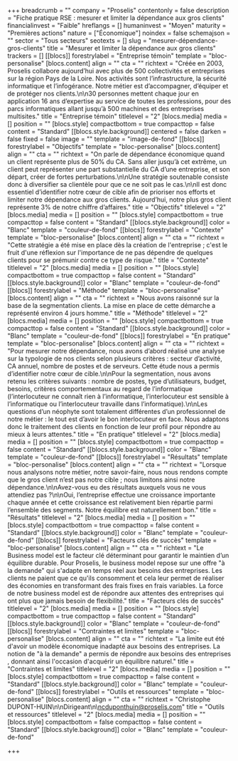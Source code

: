 +++
breadcrumb = ""
company = "Proselis"
contentonly = false
description = "Fiche pratique RSE : mesurer et limiter la dépendance aux gros clients"
financialinvest = "Faible"
hreflangs = []
humaninvest = "Moyen"
maturity = "Premières actions"
nature = ["Économique"]
noindex = false
schemajson = ""
sector = "Tous secteurs"
seotexts = []
slug = "mesurer-dépendance-gros-clients"
title = "Mesurer et limiter la dépendance aux gros clients"
trackers = []
[[blocs]]
forestrylabel = "Entreprise témoin"
template = "bloc-personalise"
[blocs.content]
align = ""
cta = ""
richtext = "Créée en 2003, Proselis collabore aujourd’hui avec plus de 500 collectivités et entreprises sur la région Pays de la Loire. Nos activités sont l’infrastructure, la sécurité informatique et l’infogérance. Notre métier est d’accompagner, d’équiper et de protéger nos clients.\n\n30 personnes mettent chaque jour en application 16 ans d’expertise au service de toutes les professions, pour des parcs informatiques allant jusqu’à 500 machines et des entreprises multisites."
title = "Entreprise témoin"
titlelevel = "2"
[blocs.media]
media = []
position = ""
[blocs.style]
compactbottom = true
compacttop = false
content = "Standard"
[[blocs.style.background]]
centered = false
darken = false
fixed = false
image = ""
template = "image-de-fond"
[[blocs]]
forestrylabel = "Objectifs"
template = "bloc-personalise"
[blocs.content]
align = ""
cta = ""
richtext = "On parle de dépendance économique quand un client représente plus de 50% du CA. Sans aller jusqu’à cet extrême, un client peut représenter une part substantielle du CA d’une entreprise, et son départ, créer de fortes perturbations.\n\nUne stratégie soutenable consiste donc à diversifier sa clientèle pour que ce ne soit pas le cas.\n\nIl est donc essentiel d’identifier notre cœur de cible afin de prioriser nos efforts et limiter notre dépendance aux gros clients. Aujourd’hui, notre plus gros client représente 3% de notre chiffre d’affaires."
title = "Objectifs"
titlelevel = "2"
[blocs.media]
media = []
position = ""
[blocs.style]
compactbottom = true
compacttop = false
content = "Standard"
[[blocs.style.background]]
color = "Blanc"
template = "couleur-de-fond"
[[blocs]]
forestrylabel = "Contexte"
template = "bloc-personalise"
[blocs.content]
align = ""
cta = ""
richtext = "Cette stratégie a été mise en place dès la création de l'entreprise ; c'est le fruit d'une réflexion sur l'importance de ne pas dépendre de quelques clients pour se prémunir contre ce type de risque."
title = "Contexte"
titlelevel = "2"
[blocs.media]
media = []
position = ""
[blocs.style]
compactbottom = true
compacttop = false
content = "Standard"
[[blocs.style.background]]
color = "Blanc"
template = "couleur-de-fond"
[[blocs]]
forestrylabel = "Méthode"
template = "bloc-personalise"
[blocs.content]
align = ""
cta = ""
richtext = "Nous avons raisonné sur la base de la segmentation clients. La mise en place de cette démarche a représenté environ 4 jours homme."
title = "Méthode"
titlelevel = "2"
[blocs.media]
media = []
position = ""
[blocs.style]
compactbottom = true
compacttop = false
content = "Standard"
[[blocs.style.background]]
color = "Blanc"
template = "couleur-de-fond"
[[blocs]]
forestrylabel = "En pratique"
template = "bloc-personalise"
[blocs.content]
align = ""
cta = ""
richtext = "Pour mesurer notre dépendance, nous avons d’abord réalisé une analyse sur la typologie de nos clients selon plusieurs critères : secteur d’activité, CA annuel, nombre de postes et de serveurs. Cette étude nous a permis d’identifier notre cœur de cible.\n\nPour la segmentation, nous avons retenu les critères suivants : nombre de postes, type d’utilisateurs, budget, besoins, critères comportementaux au regard de l’informatique (l’interlocuteur ne connaît rien à l’informatique, l’interlocuteur est sensible à l’informatique ou l’interlocuteur travaille dans l’informatique).\n\nLes questions d’un néophyte sont totalement différentes d’un professionnel de notre métier : le tout est d’avoir le bon interlocuteur en face. Nous adaptons donc le traitement des clients en fonction de leur profil pour répondre au mieux à leurs attentes."
title = "En pratique"
titlelevel = "2"
[blocs.media]
media = []
position = ""
[blocs.style]
compactbottom = true
compacttop = false
content = "Standard"
[[blocs.style.background]]
color = "Blanc"
template = "couleur-de-fond"
[[blocs]]
forestrylabel = "Résultats"
template = "bloc-personalise"
[blocs.content]
align = ""
cta = ""
richtext = "Lorsque nous analysons notre métier, notre savoir-faire, nous nous rendons compte que le gros client n’est pas notre cible ; nous limitons ainsi notre dépendance.\n\nAvez-vous eu des résultats auxquels vous ne vous attendiez pas ?\n\nOui, l’entreprise effectue une croissance importante chaque année et cette croissance est relativement bien répartie parmi l’ensemble des segments. Notre équilibre est naturellement bon."
title = "Résultats"
titlelevel = "2"
[blocs.media]
media = []
position = ""
[blocs.style]
compactbottom = true
compacttop = false
content = "Standard"
[[blocs.style.background]]
color = "Blanc"
template = "couleur-de-fond"
[[blocs]]
forestrylabel = "Facteurs clés de succès"
template = "bloc-personalise"
[blocs.content]
align = ""
cta = ""
richtext = "Le Business model est le facteur clé déterminant pour garantir le maintien d’un équilibre durable. Pour Proselis, le business model repose sur une offre \"à la demande\" qui s'adapte en temps réel aux besoins des entreprises. Les clients ne paient que ce qu'ils consomment et cela leur permet de réaliser des économies en transformant des frais fixes en frais variables. La force de notre business model est de répondre aux attentes des entreprises qui ont plus que jamais besoin de flexibilité."
title = "Facteurs clés de succès"
titlelevel = "2"
[blocs.media]
media = []
position = ""
[blocs.style]
compactbottom = true
compacttop = false
content = "Standard"
[[blocs.style.background]]
color = "Blanc"
template = "couleur-de-fond"
[[blocs]]
forestrylabel = "Contraintes et limites"
template = "bloc-personalise"
[blocs.content]
align = ""
cta = ""
richtext = "La limite eut été d'avoir un modèle économique inadapté aux besoins des entreprises. La notion de \"à la demande\" a permis de répondre aux besoins des entreprises , donnant ainsi l'occasion d'acquérir un équilibre naturel."
title = "Contraintes et limites"
titlelevel = "2"
[blocs.media]
media = []
position = ""
[blocs.style]
compactbottom = true
compacttop = false
content = "Standard"
[[blocs.style.background]]
color = "Blanc"
template = "couleur-de-fond"
[[blocs]]
forestrylabel = "Outils et ressources"
template = "bloc-personalise"
[blocs.content]
align = ""
cta = ""
richtext = "Christophe DUPONT-HUIN\n\nDirigeant\n\ncduponthuin@proselis.com"
title = "Outils et ressources"
titlelevel = "2"
[blocs.media]
media = []
position = ""
[blocs.style]
compactbottom = false
compacttop = false
content = "Standard"
[[blocs.style.background]]
color = "Blanc"
template = "couleur-de-fond"

+++

